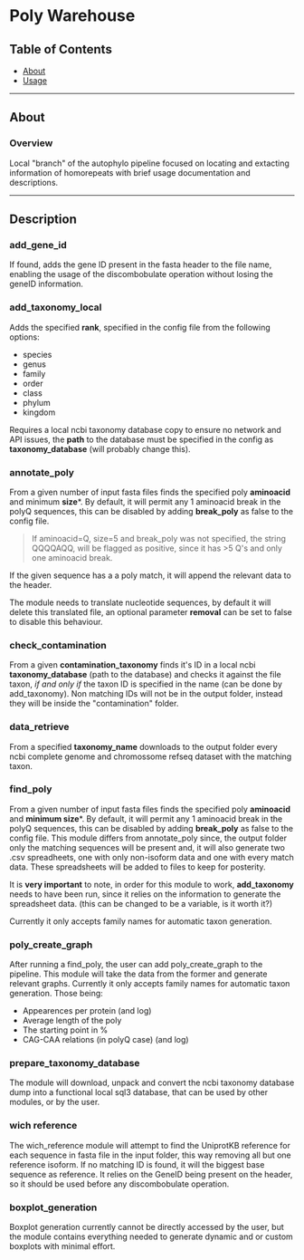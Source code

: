 # Poly Warehouse
## Table of Contents

- [About](#about)
- [Usage](#description)

---

## About

### Overview
Local "branch" of the autophylo pipeline focused on locating and extacting information of homorepeats with brief usage documentation and descriptions.


---

## Description

### add_gene_id
If found, adds the gene ID present in the fasta header to the file name, enabling the usage of the discombobulate operation without losing the geneID information.

### add_taxonomy_local
Adds the specified **rank**, specified in the config file from the following options:
- species
- genus
- family
- order
- class
- phylum
- kingdom

Requires a local ncbi taxonomy database copy to ensure no network and API issues, the **path** to the database must be specified in the config as **taxonomy_database** (will probably change this).

### annotate_poly
From a given number of input fasta files finds the specified poly **aminoacid** and minimum **size***. By default, it will permit any 1 aminoacid break in the polyQ sequences, this can be disabled by adding **break_poly** as false to the config file.

> If aminoacid=Q, size=5 and break_poly was not specified, the string QQQQAQQ, will be flagged as positive, since it has >5 Q's and only one aminoacid break.

If the given sequence has a a poly match, it will append the relevant data to the header.

The module needs to translate nucleotide sequences, by default it will delete this translated file, an optional parameter **removal** can be set to false to disable this behaviour. 

### check_contamination
From a given **contamination_taxonomy** finds it's ID in a local ncbi **taxonomy_database** (path to the database) and checks it against the file taxon, _*if and only if*_ the taxon ID is specified in the name (can be done by add_taxonomy).
Non matching IDs will not be in the output folder, instead they will be inside the "contamination" folder.


### data_retrieve
From a specified **taxonomy_name** downloads to the output folder every ncbi complete genome and chromossome refseq dataset with the matching taxon.

### find_poly
From a given number of input fasta files finds the specified poly **aminoacid** and **minimum size***. By default, it will permit any 1 aminoacid break in the polyQ sequences, this can be disabled by adding **break_poly** as false to the config file.
This module differs from annotate_poly since, the output folder only the matching sequences will be present and, it will also generate two .csv spreadheets, one with only non-isoform data and one with every match data. These spreadsheets will be added to files to keep for posterity.

It is **very important** to note, in order for this module to work, **add_taxonomy** needs to have been run, since it relies on the information to generate the spreadsheet data. (this can be changed to be a variable, is it worth it?)

Currently it only accepts family names for automatic taxon generation.

### poly_create_graph
After running a find_poly, the user can add poly_create_graph to the pipeline. This module will take the data from the former and generate relevant graphs.
Currently it only accepts family names for automatic taxon generation.
Those being:

- Appearences per protein (and log)
- Average length of the poly
- The starting point in % 
- CAG-CAA relations (in polyQ case) (and log)

### prepare_taxonomy_database
The module will download, unpack and convert the ncbi taxonomy database dump into a functional local sql3 database, that can be used by other modules, or by the user.

### wich reference
The wich_reference module will attempt to find the UniprotKB reference for each sequence in fasta file in the input folder, this way removing all but one reference isoform. If no matching ID is found, it will the biggest base sequence as reference.
It relies on the GeneID being present on the header, so it should be used before any discombobulate operation.

### boxplot_generation
Boxplot generation currently cannot be directly accessed by the user, but the module contains everything needed to generate dynamic and or custom boxplots with minimal effort.